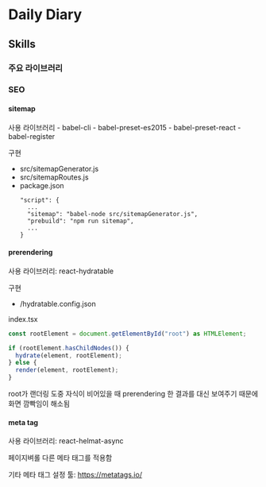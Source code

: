 # Daily Diary

## Skills

### 주요 라이브러리

### SEO

#### sitemap

사용 라이브러리 - babel-cli - babel-preset-es2015 - babel-preset-react - babel-register

구현

- src/sitemapGenerator.js
- src/sitemapRoutes.js
- package.json
  ```
  "script": {
    ...
    "sitemap": "babel-node src/sitemapGenerator.js",
    "prebuild": "npm run sitemap",
    ...
  }
  ```

#### prerendering

사용 라이브러리: react-hydratable

구현

- /hydratable.config.json

index.tsx

```ts
const rootElement = document.getElementById("root") as HTMLElement;

if (rootElement.hasChildNodes()) {
  hydrate(element, rootElement);
} else {
  render(element, rootElement);
}
```

root가 랜더링 도중 자식이 비어있을 때 prerendering 한 결과를 대신 보여주기 때문에 화면 깜빡임이 해소됨

#### meta tag

사용 라이브러리: react-helmat-async

페이지벼롤 다른 메타 태그를 적용함

기타 메타 태그 설정 툴: https://metatags.io/
